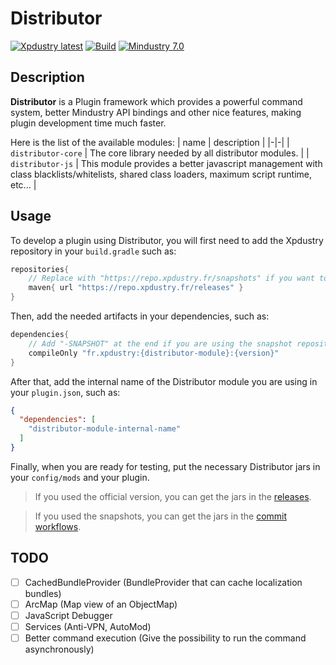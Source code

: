 # Distributor

[![Xpdustry latest](https://repo.xpdustry.fr/api/badge/latest/releases/fr/xpdustry/distributor-core?color=00FFFF&name=Distributor&prefix=v)](https://github.com/Xpdustry/Distributor/releases)
[![Build](https://github.com/Xpdustry/Distributor/actions/workflows/commit.yml/badge.svg?branch=master)](https://github.com/Xpdustry/Distributor/actions/workflows/commit.yml)
[![Mindustry 7.0 ](https://img.shields.io/badge/Mindustry-7.0-ffd37f)](https://github.com/Anuken/Mindustry/releases)

## Description

**Distributor** is a Plugin framework which provides a powerful command system, better Mindustry API bindings and other nice features, making plugin development time much faster.

Here is the list of the available modules:
| name | description |
|-|-|
| `distributor-core`    | The core library needed by all distributor modules. |
| `distributor-js`      | This module provides a better javascript management with class blacklists/whitelists, shared class loaders, maximum script runtime, etc... |

## Usage

To develop a plugin using Distributor, you will first need to add the Xpdustry repository in your `build.gradle` such as:
```gradle
repositories{
    // Replace with "https://repo.xpdustry.fr/snapshots" if you want to use snapshots
    maven{ url "https://repo.xpdustry.fr/releases" }
}
```

Then, add the needed artifacts in your dependencies, such as:
```gradle
dependencies{
    // Add "-SNAPSHOT" at the end if you are using the snapshot repository
    compileOnly "fr.xpdustry:{distributor-module}:{version}" 
}
```

After that, add the internal name of the Distributor module you are using in your `plugin.json`, such as:
```json
{
  "dependencies": [
    "distributor-module-internal-name"
  ]
}
```

Finally, when you are ready for testing, put the necessary Distributor jars in your `config/mods` and your plugin.
> If you used the official version, you can get the jars in the [releases](https://github.com/Xpdustry/Distributor/releases).

> If you used the snapshots, you can get the jars in the [commit workflows](https://github.com/Xpdustry/Distributor/actions/workflows/commit.yml).

## TODO

- [ ] CachedBundleProvider (BundleProvider that can cache localization bundles)
- [ ] ArcMap (Map view of an ObjectMap)
- [ ] JavaScript Debugger
- [ ] Services (Anti-VPN, AutoMod)
- [ ] Better command execution (Give the possibility to run the command asynchronously)
